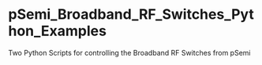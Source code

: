 # pSemi_Broadband_RF_Switches_Python_Examples
Two Python Scripts for controlling the Broadband RF Switches from pSemi 
